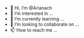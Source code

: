 - 👋 Hi, I’m @Arianach
- 👀 I’m interested in ...
- 🌱 I’m currently learning ...
- 💞️ I’m looking to collaborate on ...
- 📫 How to reach me ...

<!---
Arianach/Arianach is a ✨ special ✨ repository because its `README.md` (this file) appears on your GitHub profile.
You can click the Preview link to take a look at your changes.
--->

